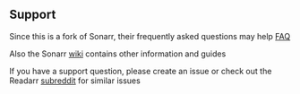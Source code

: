 ## Support

Since this is a fork of Sonarr, their frequently asked questions may help [FAQ](https://github.com/Sonarr/Sonarr/wiki/FAQ)

Also the Sonarr [wiki](https://github.com/Sonarr/Sonarr/wiki) contains other information and guides

If you have a support question, please create an issue or check out the Readarr [subreddit](https://www.reddit.com/r/Readarr/) for similar issues
